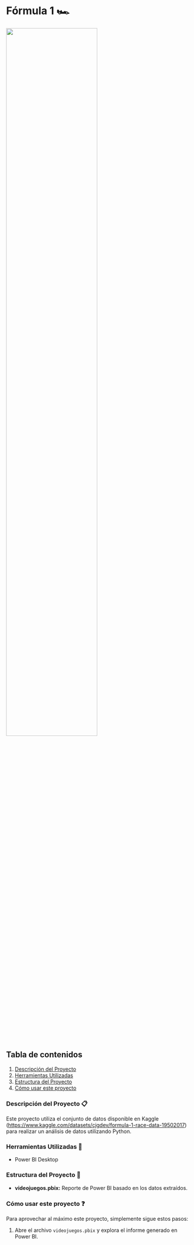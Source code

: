 # Fórmula 1 🏎️

<img src="https://i.pinimg.com/originals/3e/4c/23/3e4c237c7e72dc60cd2e644bdf310fc6.jpg" width='70%'>


## Tabla de contenidos

1. [Descripción del Proyecto](#descripción-del-proyecto-clipboard)
2. [Herramientas Utilizadas](#herramientas-utilizadas-wrench)
3. [Estructura del Proyecto](#estructura-del-proyecto-open_file_folder)
4. [Cómo usar este proyecto](#cómo-usar-este-proyecto-question)


### Descripción del Proyecto :clipboard:
Este proyecto utiliza el conjunto de datos disponible en Kaggle (https://www.kaggle.com/datasets/cjgdev/formula-1-race-data-19502017) para realizar un análisis de datos utilizando Python. 


### Herramientas Utilizadas :wrench:
- Power BI Desktop
  
### Estructura del Proyecto :open_file_folder:
- **videojuegos.pbix:** Reporte de Power BI basado en los datos extraídos.
  

### Cómo usar este proyecto :question:
Para aprovechar al máximo este proyecto, simplemente sigue estos pasos:
1. Abre el archivo `videojuegos.pbix` y explora el informe generado en Power BI.
